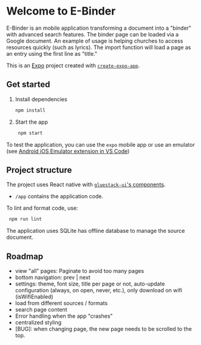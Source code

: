 # Welcome to E-Binder

E-Binder is an mobile application transforming a document into a "binder" with advanced search features. The binder page can be loaded via a Google document. An example of usage is helping churches to access resources quickly (such as lyrics). The import function will load a page as an entry using the first line as "title."

This is an [Expo](https://expo.dev) project created with [`create-expo-app`](https://www.npmjs.com/package/create-expo-app).

## Get started

1. Install dependencies

   ```bash
   npm install
   ```

2. Start the app

   ```bash
    npm start
   ```

To test the application, you can use the `expo` mobile app or use an emulator (see [Android iOS Emulator extension in VS Code](https://marketplace.visualstudio.com/items?itemName=DiemasMichiels.emulate))


## Project structure

The project uses React native with [`gluestack-ui`'s components](https://gluestack.io).

* `/app` contains the application code.


To lint and format code, use:

   ```bash
    npm run lint
   ```

The application uses SQLite has offline database to manage the source document.

## Roadmap
- view "all" pages: Paginate to avoid too many pages
- bottom navigation: prev | next
- settings: theme, font size, title per page or not, auto-update configuration (always, on open, never, etc.), only download on wifi (isWifiEnabled)
- load from different sources / formats
- search page content
- Error handling when the app "crashes"
- centralized styling
- [BUG]: when changing page, the new page needs to be scrolled to the top.